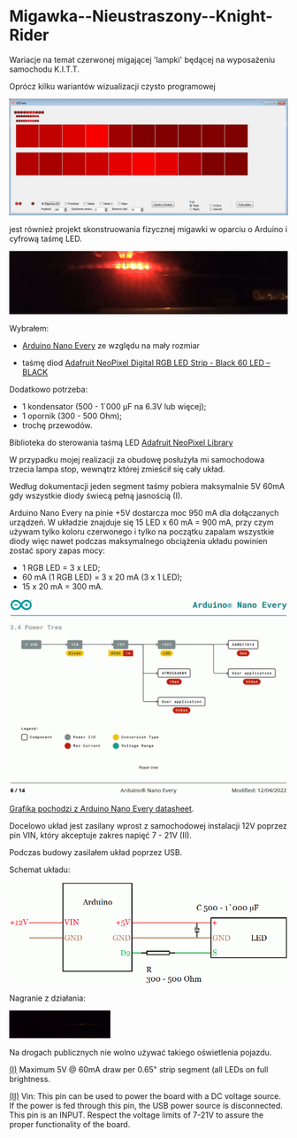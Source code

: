 # Migawka--Nieustraszony--Knight-Rider

Wariacje na temat czerwonej migającej 'lampki' będącej na wyposażeniu samochodu K.I.T.T.

Oprócz kilku wariantów wizualizacji czysto programowej

<img src="https://github.com/jacek-mulawka/Migawka--Nieustraszony--Knight-Rider/blob/main/Gallery/LED_Test.jpg">

jest również projekt skonstruowania fizycznej migawki w oparciu o Arduino i cyfrową taśmę LED.

<img src="https://github.com/jacek-mulawka/Migawka--Nieustraszony--Knight-Rider/blob/main/Gallery/Migawka%20arduino.jpg">


Wybrałem:
* [Arduino Nano Every](https://store.arduino.cc/products/arduino-nano-every) ze względu na mały rozmiar

* taśmę diod [Adafruit NeoPixel Digital RGB LED Strip - Black 60 LED – BLACK](https://www.adafruit.com/product/1461?length=1)

Dodatkowo potrzeba:
* 1 kondensator (500 - 1`000 µF na 6.3V lub więcej);
* 1 opornik (300 - 500 Ohm);
* trochę przewodów.

Biblioteka do sterowania taśmą LED [Adafruit NeoPixel Library](https://github.com/adafruit/Adafruit_NeoPixel)

W przypadku mojej realizacji za obudowę posłużyła mi samochodowa trzecia lampa stop, wewnątrz której zmieścił się cały układ.

Według dokumentacji jeden segment taśmy pobiera maksymalnie 5V 60mA gdy wszystkie diody świecą pełną jasnością (I).

Arduino Nano Every na pinie +5V dostarcza moc 950 mA dla dołączanych urządzeń. W układzie znajduje się 15 LED x 60 mA = 900 mA, przy czym używam tylko koloru czerwonego i tylko na początku zapalam wszystkie diody więc nawet podczas maksymalnego obciążenia układu powinien zostać spory zapas mocy:
* 1 RGB LED = 3 x LED;
* 60 mA (1 RGB LED) = 3 x 20 mA (3 x 1 LED);
* 15 x 20 mA = 300 mA.

<img src="https://github.com/jacek-mulawka/Migawka--Nieustraszony--Knight-Rider/blob/main/Gallery/Arduino%20Nano%20Every%20power%20tree.gif">

[Grafika pochodzi z Arduino Nano Every datasheet](https://docs.arduino.cc/resources/datasheets/ABX00028-datasheet.pdf).


Docelowo układ jest zasilany wprost z samochodowej instalacji 12V poprzez pin VIN, który akceptuje zakres napięć 7 - 21V (II).

Podczas budowy zasilałem układ poprzez USB.

Schemat układu:

<img src="https://github.com/jacek-mulawka/Migawka--Nieustraszony--Knight-Rider/blob/main/Gallery/Migawka%20schemat.gif">

Nagranie z działania:

<img src="https://github.com/jacek-mulawka/Migawka--Nieustraszony--Knight-Rider/blob/main/Gallery/Migawka%20arduino.gif">

Na drogach publicznych nie wolno używać takiego oświetlenia pojazdu.

[(I)](https://www.adafruit.com/product/1461?length=1) Maximum 5V @ 60mA draw per 0.65" strip segment (all LEDs on full brightness.

[(II)](https://store.arduino.cc/products/arduino-nano-every) Vin: This pin can be used to power the board with a DC voltage source. If the power is fed through this pin, the USB power source is disconnected. This pin is an INPUT. Respect the voltage limits of 7-21V to assure the proper functionality of the board.
